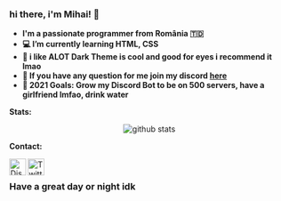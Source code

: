 ### hi there, i'm Mihai! 👋  

- **I'm a passionate programmer from România 🇹🇩**
- **💻 I’m currently learning HTML, CSS**
- **🖤 i like ALOT Dark Theme is cool and good for eyes i recommend it lmao**
- **💬 If you have any question for me join my discord [here](https://discord.gg/VRADrBEjKC)**
- **📌 2021 Goals: Grow my Discord Bot to be on 500 servers, have a girlfriend lmfao, drink water**

**Stats:  &nbsp;**

<p align="center">
<img align="center" src="https://github-readme-stats.vercel.app/api?username=MihaiCit&show_icons=true&theme=radical&line_height=17" alt="github stats"/>


**Contact:  &nbsp;**

<a href="https://discord.gg/VRADrBEjKC">
<img align="left" alt="Discord Server" width="30px" src="https://cdn.jsdelivr.net/npm/simple-icons@v3/icons/discord.svg" />
</a>
<a href="https://twitter.com/MihaiCit">
<img align="left" alt="Twitter" width="30px" src="https://cdn.jsdelivr.net/npm/simple-icons@v3/icons/twitter.svg" />
</a>   



### Have a great day or night idk
